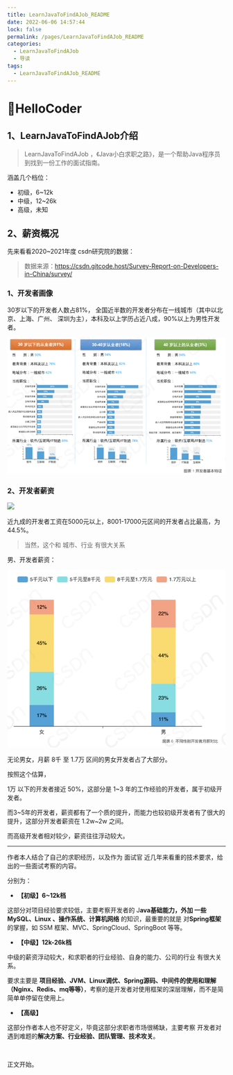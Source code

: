 ```yaml
---
title: LearnJavaToFindAJob_README
date: 2022-06-06 14:57:44
lock: false
permalink: /pages/LearnJavaToFindAJob_README
categories: 
  - LearnJavaToFindAJob
  - 导读
tags: 
  - LearnJavaToFindAJob_README
---
```

# 💐HelloCoder

## 1、LearnJavaToFindAJob介绍

> LearnJavaToFindAJob ，《Java小白求职之路》，是一个帮助Java程序员到找到一份工作的面试指南。

涵盖几个档位：

- 初级，6~12k
- 中级，12~26k
- 高级，未知



## 2、薪资概况



先来看看2020~2021年度 csdn研究院的数据：

> 数据来源：https://csdn.gitcode.host/Survey-Report-on-Developers-in-China/survey/

### 1、开发者画像

30岁以下的开发者人数占81%， 全国近半数的开发者分布在一线城市（其中以北京、上海、广州、
深圳为主），本科及以上学历占近八成，90%以上为男性开发者。



![](./picture/image-20220612122910102.png)

### 2、开发者薪资

![](http://rainyudianxx.baimuxym.cn/image-20220612123227821.png)

近九成的开发者工资在5000元以上，8001-17000元区间的开发者占比最高，为44.5%。

> 当然，这个和 城市、行业 有很大关系

男、开发者薪资：

![](./picture/image-20220612123356694.png)

无论男女，月薪 8千 至 1.7万 区间的男女开发者占了大部分。



按照这个估算，

1万 以下的开发者接近 50%，这部分是 1~3 年的工作经验的开发者，属于初级开发者。

而3~5年的开发者，薪资都有了一个质的提升，而能力也较初级开发者有了很大的提升，这部分开发者薪资在 1.2w~2w 之间。

而高级开发者相对较少，薪资往往浮动较大。

---

作者本人结合了自己的求职经历，以及作为 面试官 近几年来看重的技术要求，给出的一些面试考察的内容。



分别为：

- **【初级】6~12k档**

这部分对项目经验要求较低，主要考察开发者的 J**ava基础能力，外加 一些 MySQL、Linux 、操作系统、计算机网络** 的知识，最重要的就是 对**Spring框架**的掌握，如 SSM 框架、MVC、SpringCloud、SpringBoot 等等。

- **【中级】12k-26k档**

中级的薪资浮动较大，和求职者的行业经验、自身的能力、公司的行业 有很大关系。

要求主要是 **项目经验、JVM、Linux调优、Spring源码、中间件的使用和理解（Nginx、Redis、mq等等）**，考察的是开发者对使用框架的深层理解，而不是简简单单停留在使用上。

- **【高级】**

这部分作者本人也不好定义，毕竟这部分求职者市场很稀缺，主要考察 开发者对遇到难题的**解决方案、行业经验、团队管理、技术攻关**。



<br>



正文开始。



